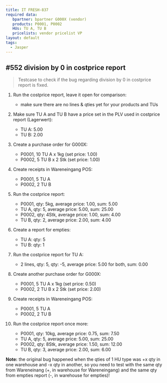 ```yaml
---
title: IT FRESH-837
required data:
   bpartner: bpartner G000X (vendor)
   products: P0001, P0002
   HUs: TU A, TU B
   pricelists: vendor pricelist VP   
layout: default
tags:
  - Jasper
---
```

## #552 division by 0 in costprice report

> Testcase to check if the bug regarding division by 0 in costprice report is fixed.

1. Run the costprice report, leave it open for comparison:
	* make sure there are no lines & qties yet for your products and TUs

1. Make sure TU A and TU B have a price set in the PLV used in costprice report (Lagerwert):
	* TU A: 5.00
	* TU B: 2.00

1. Create a purchase order for G000X:
	* P0001, 10 TU A x 1kg (set price: 1.00)
	* P0002, 5 TU B x 2 Stk (set price: 1.00)
	
1. Create receipts in Wareneingang POS:
	* P0001, 5 TU A
	* P0002, 2 TU B
	
1. Run the costprice report:
	* P0001, qty: 5kg, average price: 1.00, sum: 5.00
	* TU A, qty: 5, average price: 5.00, sum: 25.00
	* P0002, qty: 4Stk, average price: 1.00, sum: 4.00
	* TU B, qty: 2, average price: 2.00, sum: 4.00
	
1. Create a report for empties:
	* TU A: qty: 5
	* TU B: qty: 1
	
1. Run the costprice report for TU A:
	* 2 lines, qty: 5, qty: -5, average price: 5.00 for both, sum: 0.00
	
1. Create another purchase order for G000X:
	* P0001, 5 TU A x 1kg (set price: 0.50)
	* P0002, 2 TU B x 2 Stk (set price: 2.00)
	
1. Create receipts in Wareneingang POS:
	* P0001, 5 TU A
	* P0002, 2 TU B
	
1. Run the costprice report once more:
	* P0001, qty: 10kg, average price: 0.75, sum: 7.50 
	* TU A, qty: 5, average price: 5.00, sum: 25.00
	* P0002, qty: 8Stk, average price: 1.50, sum: 12.00
	* TU B, qty: 3, average price: 2.00, sum: 6.00
	

**Note:** the original bug happened when the qties of 1 HU type was +x qty in one warehouse and -x qty in another, so you need to test with the same qty from Wareneinang (+, in warehouse for Wareneingang)
 and the same qty from empties report (-, in warehouse for empties)!
	
	
